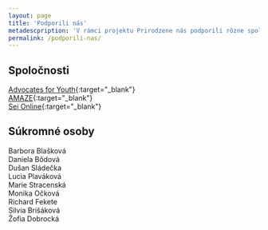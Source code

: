 ```yaml
---
layout: page
title: 'Podporili nás'
metadescpription: 'V rámci projektu Prirodzene nás podporili rôzne spoločnosti aj súkromné osoby.'
permalink: /podporili-nas/
---
```


## Spoločnosti
[Advocates for Youth](www.advocatesforyouth.org/){:target="_blank"}  
[AMAZE](https://amaze.org/){:target="_blank"}  
[Sei Online](https://seionline.ch){:target="_blank"}  

## Súkromné osoby
Barbora Blašková  
Daniela Bődová  
Dušan  Sládečka  
Lucia Plaváková    
Marie Stracenská     
Monika Očková  
Richard Fekete     
Silvia Brišáková      
Žofia Dobrocká   
